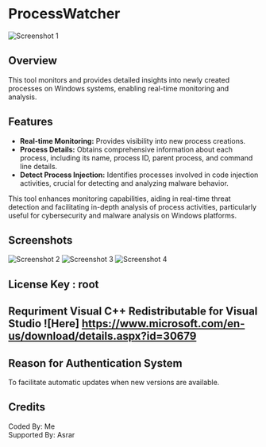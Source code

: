 # ProcessWatcher

![Screenshot 1](https://media.discordapp.net/attachments/1250477114470305872/1258960212094615632/1.png?ex=6689f190&is=6688a010&hm=c1fd4344d7ce88da322eb29bd869ff08917c6d195c6c6c9c25d23b663e382f7e&=&format=webp&quality=lossless&width=1080&height=506)

## Overview

This tool monitors and provides detailed insights into newly created processes on Windows systems, enabling real-time monitoring and analysis.

## Features

- **Real-time Monitoring:** Provides visibility into new process creations.
- **Process Details:** Obtains comprehensive information about each process, including its name, process ID, parent process, and command line details.
- **Detect Process Injection:** Identifies processes involved in code injection activities, crucial for detecting and analyzing malware behavior.

This tool enhances monitoring capabilities, aiding in real-time threat detection and facilitating in-depth analysis of process activities, particularly useful for cybersecurity and malware analysis on Windows platforms.

## Screenshots



![Screenshot 2](https://media.discordapp.net/attachments/1250477114470305872/1258960212438679642/2.png?ex=6689f190&is=6688a010&hm=a8b6b10a185ea6f4c65f60aa7db03bc2969626140262bfee360aa336ad34142f&=&format=webp&quality=lossless&width=824&height=566)
![Screenshot 3](https://media.discordapp.net/attachments/1250477114470305872/1258960212811841596/3.png?ex=6689f191&is=6688a011&hm=97cbcb1c3cb520ba9efce45e264fe36c019d60661062dda0bb713eac3538e8e4&=&format=webp&quality=lossless&width=830&height=566)
![Screenshot 4](https://media.discordapp.net/attachments/1250477114470305872/1258960213327876217/4.png?ex=6689f191&is=6688a011&hm=aab71448b821c8ce36d0b613ee964279c63373a9e801913f5cb756446fd11381&=&format=webp&quality=lossless)

## License Key : root

## Requriment Visual C++ Redistributable for Visual Studio ![Here] https://www.microsoft.com/en-us/download/details.aspx?id=30679

## Reason for Authentication System

To facilitate automatic updates when new versions are available.

## Credits

Coded By: Me  
Supported By: Asrar
